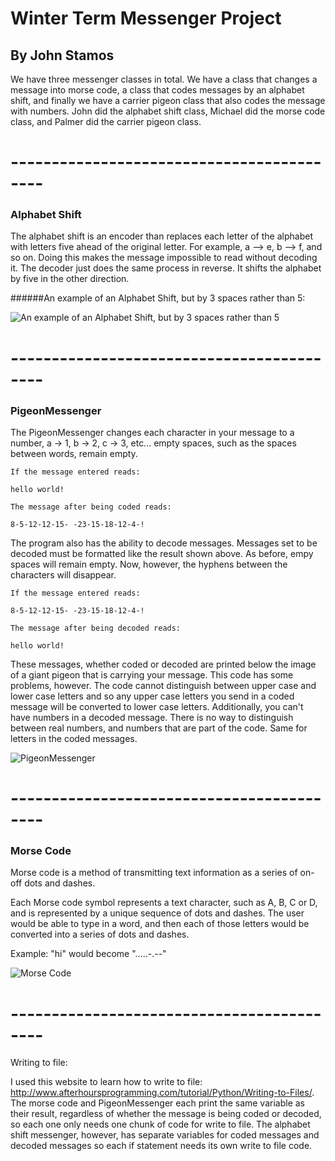 # Winter Term Messenger Project

## By John Stamos

We have three messenger classes in total. We have a class that changes a message into morse code,
a class that codes messages by an alphabet shift, and finally we have a carrier pigeon class that
also codes the message with numbers. John did the alphabet shift class, Michael did the morse code
class, and Palmer did the carrier pigeon class.

# ------------------------------------------

### Alphabet Shift

The alphabet shift is an encoder than replaces each letter of the alphabet with letters five ahead
of the original letter. For example, a --> e, b --> f, and so on. Doing this makes the message impossible 
to read without decoding it. The decoder just does the same process in reverse. It shifts the alphabet 
by five in the other direction.

######An example of an Alphabet Shift, but by 3 spaces rather than 5:

![An example of an Alphabet Shift, but by 3 spaces rather than 5](http://www.101computing.net/wp/wp-content/uploads/Caesar_substition_cipher-2.png)

# ------------------------------------------

### PigeonMessenger

The PigeonMessenger changes each character in your message to a number, a -> 1, b -> 2, c -> 3, etc... empty spaces,
such as the spaces between words, remain empty. 

	If the message entered reads: 

	hello world!

	The message after being coded reads:

	8-5-12-12-15- -23-15-18-12-4-!

The program also has the ability to decode messages. Messages set to be decoded must be formatted like the result shown above.
As before, empy spaces will remain empty. Now, however, the hyphens between the characters will disappear.

	If the message entered reads:

	8-5-12-12-15- -23-15-18-12-4-!

	The message after being decoded reads:

	hello world!

These messages, whether coded or decoded are printed below the image of a giant pigeon that is carrying your message.
This code has some problems, however. The code cannot distinguish between upper case and lower case letters and so any upper case letters you
send in a coded message will be converted to lower case letters. Additionally, you can't have numbers in a decoded message. There is no way to distinguish
between real numbers, and numbers that are part of the code. Same for letters in the coded messages. 

![PigeonMessenger](https://keeveneo.files.wordpress.com/2012/03/messenger-pigeon-low-res.jpg?w=560)

# ------------------------------------------

### Morse Code
Morse code is a method of transmitting text information as a series of on-off dots and dashes.

Each Morse code symbol represents a text character, such as A, B, C or D, and is represented by a unique sequence of dots and dashes. The user would be able to type in a word, and then each of those letters would be converted into a series of dots and dashes.

Example: "hi" would become ".....-.--"

![Morse Code](https://cdn.thinglink.me/api/image/891739369830875137/1240/10/scaletowidth)

# ------------------------------------------

Writing to file:

I used this website to learn how to write to file: http://www.afterhoursprogramming.com/tutorial/Python/Writing-to-Files/. The morse code and PigeonMessenger each print the same variable as their result,
regardless of whether the message is being coded or decoded, so each one only needs one chunk of code for write to file. The alphabet
shift messenger, however, has separate variables for coded messages and decoded messages so each if statement needs its own write to file
code.
